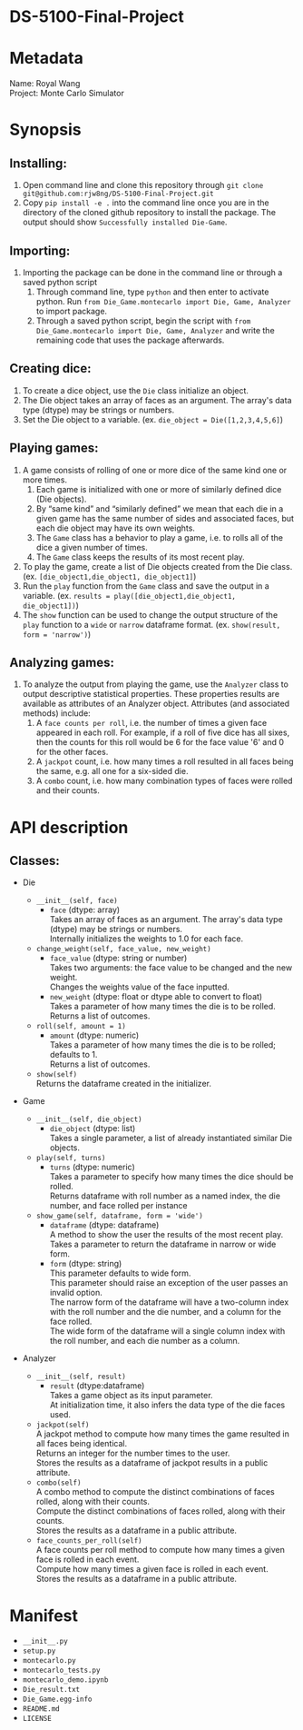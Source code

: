 # DS-5100-Final-Project


# Metadata
Name: Royal Wang <br /> 
Project: Monte Carlo Simulator

# Synopsis
## Installing:
1. Open command line and clone this repository through `git clone git@github.com:rjw8ng/DS-5100-Final-Project.git`
2. Copy `pip install -e .` into the command line once you are in the directory of the cloned github repository to install the package. The output should show `Successfully installed Die-Game`.
## Importing:
1. Importing the package can be done in the command line or through a saved python script
    1. Through command line, type `python` and then enter to activate python. Run `from Die_Game.montecarlo import Die, Game, Analyzer` to import package.
    2. Through a saved python script, begin the script with `from Die_Game.montecarlo import Die, Game, Analyzer` and write the remaining code that uses the package afterwards.
## Creating dice:
1. To create a dice object, use the `Die` class initialize an object.
2. The Die object takes an array of faces as an argument. The array's data type (dtype) may be strings or numbers.
3. Set the Die object to a variable. (ex. `die_object = Die([1,2,3,4,5,6]`)
## Playing games:
1. A game consists of rolling of one or more dice of the same kind one or more times. 
    1.  Each game is initialized with one or more of similarly defined dice (Die objects).
    2.  By “same kind” and “similarly defined” we mean that each die in a given game has the same number of sides and associated faces, but each die object may have its own weights.
    3.  The `Game` class has a behavior to play a game, i.e. to rolls all of the dice a given number of times.
    4.  The `Game` class keeps the results of its most recent play. 
2. To play the game, create a list of Die objects created from the Die class. (ex. `[die_object1,die_object1, die_object1]`)
3. Run the `play` function from the `Game` class and save the output in a variable. (ex. `results = play([die_object1,die_object1, die_object1])`)
4. The `show` function can be used to change the output structure of the `play` function to a `wide` or `narrow` dataframe format. (ex. `show(result, form = 'narrow')`)
## Analyzing games:
1. To analyze the output from playing the game, use the `Analyzer` class to output descriptive statistical properties. These properties results are available as attributes of an Analyzer object. Attributes (and associated methods) include:
    1. A `face counts per roll`, i.e. the number of times a given face appeared in each roll. For example, if a roll of five dice has all sixes, then the counts for this roll would be 6 for the face value '6' and 0 for the other faces.
    2. A `jackpot` count, i.e. how many times a roll resulted in all faces being the same, e.g. all one for a six-sided die.
    3. A `combo` count, i.e. how many combination types of faces were rolled and their counts.

# API description
## Classes:
* Die
    * `__init__(self, face)`
        * `face`  (dtype: array) <br /> 
           Takes an array of faces as an argument. The array's data type (dtype) may be strings or numbers. <br /> 
           Internally initializes the weights to 1.0 for each face. 
    * `change_weight(self, face_value, new_weight)`
        * `face_value`  (dtype: string or number) <br /> 
           Takes two arguments: the face value to be changed and the new weight. <br /> 
           Changes the weights value of the face inputted.
        * `new_weight`  (dtype: float or dtype able to convert to float) <br />
           Takes a parameter of how many times the die is to be rolled. <br />
           Returns a list of outcomes.
    * `roll(self, amount = 1)`
        * `amount`  (dtype: numeric) <br />
           Takes a parameter of how many times the die is to be rolled; defaults to 1. <br />
           Returns a list of outcomes.
     * `show(self)` <br />
        Returns the dataframe created in the initializer.
* Game
    * `__init__(self, die_object)`
        * `die_object`  (dtype: list) <br />
           Takes a single parameter, a list of already instantiated similar Die objects.
    * `play(self, turns)`
        * `turns`  (dtype: numeric) <br />
          Takes a parameter to specify how many times the dice should be rolled. <br />
          Returns dataframe with roll number as a named index, the die number, and face rolled per instance
    * `show_game(self, dataframe, form = 'wide')`
        * `dataframe`  (dtype: dataframe) <br />
           A method to show the user the results of the most recent play. <br />
            Takes a parameter to return the dataframe in narrow or wide form. <br />
        * `form`  (dtype: string) <br />
            This parameter defaults to wide form. <br />
            This parameter should raise an exception of the user passes an invalid option. <br />
            The narrow form of the dataframe will have a two-column index with the roll number and the die number, and a column for the face rolled. <br />
            The wide form of the dataframe will a single column index with the roll number, and each die number as a column.

* Analyzer
    * `__init__(self, result)`
        * `result`  (dtype:dataframe) <br />
          Takes a game object as its input parameter. <br />
           At initialization time, it also infers the data type of the die faces used.
    * `jackpot(self)` <br />
        A jackpot method to compute how many times the game resulted in all faces being identical. <br />
        Returns an integer for the number times to the user. <br />
        Stores the results as a dataframe of jackpot results in a public attribute.
    * `combo(self)` <br />
       A combo method to compute the distinct combinations of faces rolled, along with their counts. <br />
        Compute the distinct combinations of faces rolled, along with their counts. <br />
        Stores the results as a dataframe in a public attribute. <br />
    * `face_counts_per_roll(self)` <br />
       A face counts per roll method to compute how many times a given face is rolled in each event. <br />
        Compute how many times a given face is rolled in each event. <br />
        Stores the results as a dataframe in a public attribute.

# Manifest
 - `__init__.py`
 - `setup.py`
 - `montecarlo.py`
 - `montecarlo_tests.py`
 - `montecarlo_demo.ipynb`
 - `Die_result.txt`
 - `Die_Game.egg-info`
 - `README.md`
 - `LICENSE`
